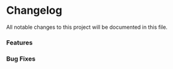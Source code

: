 # Changelog

All notable changes to this project will be documented in this file.

### Features

### Bug Fixes
